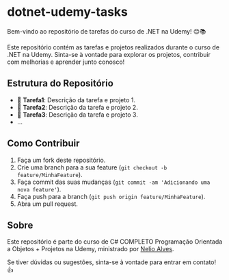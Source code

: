 # dotnet-udemy-tasks

Bem-vindo ao repositório de tarefas do curso de .NET na Udemy! 😊📚

Este repositório contém as tarefas e projetos realizados durante o curso de .NET na Udemy. Sinta-se à vontade para explorar os projetos, contribuir com melhorias e aprender junto conosco!

## Estrutura do Repositório

- 📁 **Tarefa1**: Descrição da tarefa e projeto 1.
- 📁 **Tarefa2**: Descrição da tarefa e projeto 2.
- 📁 **Tarefa3**: Descrição da tarefa e projeto 3.
- ...

## Como Contribuir

1. Faça um fork deste repositório.
2. Crie uma branch para a sua feature (`git checkout -b feature/MinhaFeature`).
3. Faça commit das suas mudanças (`git commit -am 'Adicionando uma nova feature'`).
4. Faça push para a branch (`git push origin feature/MinhaFeature`).
5. Abra um pull request.

## Sobre

Este repositório é parte do curso de C# COMPLETO Programação Orientada a Objetos + Projetos na Udemy, ministrado por [Nelio Alves](https://www.udemy.com/user/nelio-alves/).

Se tiver dúvidas ou sugestões, sinta-se à vontade para entrar em contato! 👍
